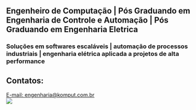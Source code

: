 <link rel="stylesheet" href="https://cdn.jsdelivr.net/gh/devicons/devicon@v2.15.1/devicon.min.css">
          

## Engenheiro de Computação | Pós Graduando em Engenharia de Controle e Automação | Pós Graduando em Engenharia Eletrica

### Soluções em softwares escaláveis | automação de processos industriais | engenharia elétrica aplicada a projetos de alta performance
## Contatos:
<div>
<a href = "mailto:engenharia@komput.com.br">E-mail: engenharia@komput.com.br</a>
<br/>
<a href="https://www.linkedin.com/in/cainan-luyles/" target="_blank"><img src="https://img.shields.io/badge/-LinkedIn-%230077B5?style=for-the-badge&logo=linkedin&logoColor=white" target="_blank"></a>   
</div>
